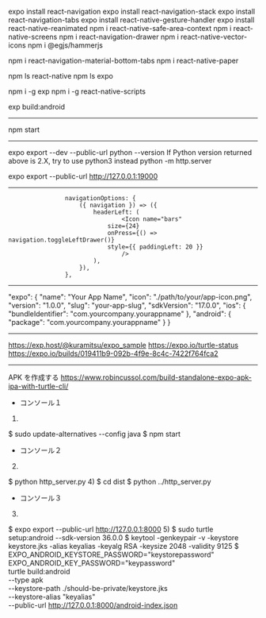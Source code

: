 
expo install react-navigation
expo install react-navigation-stack 
expo install react-navigation-tabs 
expo install react-native-gesture-handler 
expo install react-native-reanimated
npm i react-native-safe-area-context
npm i react-native-screens
npm i react-navigation-drawer
npm i react-native-vector-icons
npm i @egjs/hammerjs

npm i react-navigation-material-bottom-tabs
npm i react-native-paper

npm ls react-native
npm ls expo

npm i -g exp
npm i -g react-native-scripts

exp build:android

---
npm start

---
expo export --dev --public-url <your-url-here>
python --version
 If Python version returned above is 2.X,
 try to use python3 instead
python -m http.server

expo export --public-url http://127.0.0.1:19000

----------------------------------------
                    navigationOptions: {
                        ({ navigation }) => ({
                            headerLeft: (
                                    <Icon name="bars"
                                size={24}
                                onPress={() => navigation.toggleLeftDrawer()}
                                style={{ paddingLeft: 20 }}
                                    />
                            ),
                        }),
                    },
----------------------------------------

  "expo": {
   "name": "Your App Name",
   "icon": "./path/to/your/app-icon.png",
   "version": "1.0.0",
   "slug": "your-app-slug",
   "sdkVersion": "17.0.0",
   "ios": {
     "bundleIdentifier": "com.yourcompany.yourappname"
   },
   "android": {
     "package": "com.yourcompany.yourappname"
   }
  }

----------------------------------------
https://exp.host/@kuramitsu/expo_sample
https://expo.io/turtle-status
https://expo.io/builds/019411b9-092b-4f9e-8c4c-7422f764fca2

----------------------------------------

APK を作成する
https://www.robincussol.com/build-standalone-expo-apk-ipa-with-turtle-cli/

- コンソール１
1)
$ sudo update-alternatives --config java
$ npm start

- コンソール２
2)
$ python http_server.py
4)
$ cd dist
$ python ../http_server.py

- コンソール３
3)
$ expo export --public-url http://127.0.0.1:8000
5)
$ sudo turtle setup:android --sdk-version 36.0.0
$ keytool -genkeypair -v -keystore keystore.jks -alias keyalias -keyalg RSA -keysize 2048 -validity 9125
$ EXPO_ANDROID_KEYSTORE_PASSWORD="keystorepassword" \
  EXPO_ANDROID_KEY_PASSWORD="keypassword" \
  turtle build:android \
    --type apk \
    --keystore-path ./should-be-private/keystore.jks \
    --keystore-alias "keyalias" \
    --public-url http://127.0.0.1:8000/android-index.json
 

